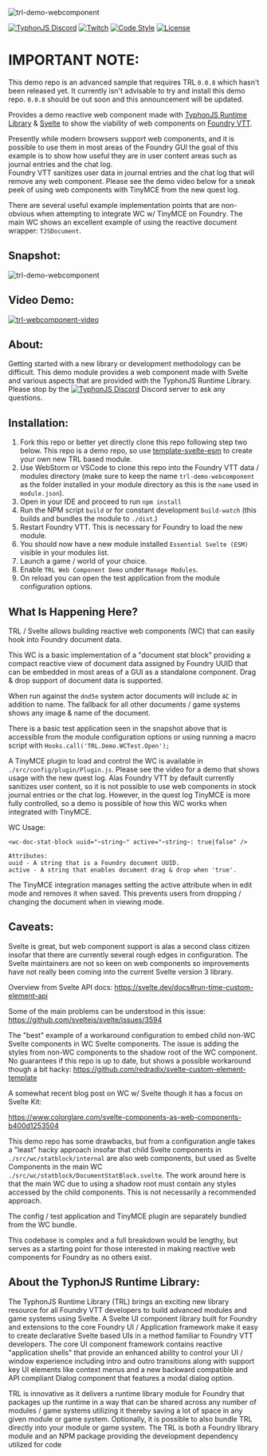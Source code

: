![trl-demo-webcomponent](https://i.imgur.com/9pRifIs.jpg)

[![TyphonJS Discord](https://img.shields.io/discord/737953117999726592?label=TyphonJS%20Discord)](https://discord.gg/mnbgN8f)
[![Twitch](https://img.shields.io/twitch/status/typhonrt?style=social)](https://www.twitch.tv/typhonrt)
[![Code Style](https://img.shields.io/badge/code%20style-allman-yellowgreen.svg?style=flat)](https://en.wikipedia.org/wiki/Indent_style#Allman_style)
[![License](https://img.shields.io/badge/license-MIT-yellowgreen.svg?style=flat)](https://github.com/typhonjs-fvtt-demo/trl-demo-webcomponent/blob/main/LICENSE)

# IMPORTANT NOTE:
This demo repo is an advanced sample that requires TRL `0.0.8` which hasn't been released yet. It currently isn't 
advisable to try and install this demo repo. `0.0.8` should be out soon and this announcement will be updated.  

Provides a demo reactive web component made with [TyphonJS Runtime Library](https://github.com/typhonjs-fvtt-lib/typhonjs) 
& [Svelte](https://svelte.dev/) to show the viability of web components on [Foundry VTT](https://foundryvtt.com/).

Presently while modern browsers support web components, and it is possible to use them in most areas of the Foundry GUI 
the goal of this example is to show how useful they are in user content areas such as journal entries and the chat log.  
Foundry VTT sanitizes user data in journal entries and the chat log that will remove any web component. Please see the
demo video below for a sneak peek of using web components with TinyMCE from the new quest log.

There are several useful example implementation points that are non-obvious when attempting to integrate WC w/ TinyMCE
on Foundry. The main WC shows an excellent example of using the reactive document wrapper: `TJSDocument`.

## Snapshot:
![trl-demo-webcomponent](https://i.imgur.com/0u8eI9J.gif)

## Video Demo:
[![trl-webcomponent-video](https://i.ytimg.com/vi/HMOCgGZFi0A/hqdefault.jpg)](https://www.youtube.com/watch?v=HMOCgGZFi0A)

## About:
Getting started with a new library or development methodology can be difficult. This demo module
provides a web component made with Svelte and various aspects that are provided with the TyphonJS Runtime
Library. Please stop by the [![TyphonJS Discord](https://img.shields.io/discord/737953117999726592?label=TyphonJS)](https://discord.gg/mnbgN8f)
Discord server to ask any questions.

## Installation:
1. Fork this repo or better yet directly clone this repo following step two below. This repo is a demo repo, so use
   [template-svelte-esm](https://github.com/typhonjs-fvtt-demo/template-svelte-esm) to create your own new TRL based
   module.
2. Use WebStorm or VSCode to clone this repo into the Foundry VTT data / modules directory (make sure to keep the name
   `trl-demo-webcomponent` as the folder installed in your module directory as this is the `name` used in `module.json`).
3. Open in your IDE and proceed to run `npm install`
4. Run the NPM script `build` or for constant development `build-watch` (this builds and bundles the module to
   `./dist`.)
5. Restart Foundry VTT. This is necessary for Foundry to load the new module.
6. You should now have a new module installed `Essential Svelte (ESM)` visible in your modules list.
7. Launch a game / world of your choice.
8. Enable `TRL Web Component Demo` under `Manage Modules`.
9. On reload you can open the test application from the module configuration options.

## What Is Happening Here?
TRL / Svelte allows building reactive web components (WC) that can easily hook into Foundry document data.

This WC is a basic implementation of a "document stat block" providing a compact reactive view of document data
assigned by Foundry UUID that can be embedded in most areas of a GUI as a standalone component. Drag & drop support
of document data is supported.

When run against the `dnd5e` system actor documents will include `AC` in addition to name. The fallback for all other 
documents / game systems shows any image & name of the document. 

There is a basic test application seen in the snapshot above that is accessible from the module configuration options 
or using running a macro script with `Hooks.call('TRL.Demo.WCTest.Open');` 

A TinyMCE plugin to load and control the WC is available in `./src/config/plugin/Plugin.js`. Please see the video for a 
demo that shows usage with the new quest log. Alas Foundry VTT by default currently sanitizes user content, so it is not 
possible to use web components in stock journal entries or the chat log. However, in the quest log TinyMCE is more fully 
controlled, so a demo is possible of how this WC works when integrated with TinyMCE.

WC Usage: 
```
<wc-doc-stat-block uuid="~string~" active="~string~: true|false" />

Attributes:
uuid - A string that is a Foundry document UUID.
active - A string that enables document drag & drop when 'true'.
```

The TinyMCE integration manages setting the active attribute when in edit mode and removes it when
saved. This prevents users from dropping / changing the document when in viewing mode. 

## Caveats:

Svelte is great, but web component support is alas a second class citizen insofar that there are currently several rough 
edges in configuration. The Svelte maintainers are not so keen on web components so improvements have not really been 
coming into the current Svelte version 3 library. 

Overview from Svelte API docs:
https://svelte.dev/docs#run-time-custom-element-api

Some of the main problems can be understood in this issue:
https://github.com/sveltejs/svelte/issues/3594

The "best" example of a workaround configuration to embed child non-WC Svelte components in WC Svelte components. The
issue is adding the styles from non-WC components to the shadow root of the WC component. No guarantees if this repo is 
up to date, but shows a possible workaround though a bit hacky: https://github.com/redradix/svelte-custom-element-template

A somewhat recent blog post on WC w/ Svelte though it has a focus on Svelte Kit:

https://www.colorglare.com/svelte-components-as-web-components-b400d1253504

This demo repo has some drawbacks, but from a configuration angle takes a "least" hacky approach insofar that child 
Svelte components in `./src/wc/statblock/internal` are also web components, but used as Svelte Components in the main 
WC `./src/wc/statblock/DocumentStatBlock.svelte`. The work around here is that the main WC due to using a shadow root 
must contain any styles accessed by the child components. This is not necessarily a recommended approach. 

The config / test application and TinyMCE plugin are separately bundled from the WC bundle.

This codebase is complex and a full breakdown would be lengthy, but serves as a starting point for those interested in
making reactive web components for Foundry as no others exist. 

## About the TyphonJS Runtime Library:
The TyphonJS Runtime Library (TRL) brings an exciting new library resource for all Foundry VTT developers to build
advanced modules and game systems using Svelte. A Svelte UI component library built for Foundry and extensions to the
core Foundry UI / Application framework make it easy to create declarative Svelte based UIs in a method familiar to
Foundry VTT developers. The core UI component framework contains reactive "application shells" that provide an enhanced
ability to control your UI / window experience including intro and outro transitions along with support key UI elements
like context menus and a new backward compatible and API compliant Dialog component that features a modal dialog option.

TRL is innovative as it delivers a runtime library module for Foundry that packages up the runtime in a way that
can be shared across any number of modules / game systems utilizing it thereby saving a lot of space in any given
module or game system. Optionally, it is possible to also bundle TRL directly into your module or game system. The TRL
is both a Foundry library module and an NPM package providing the development dependency utilized for code 
